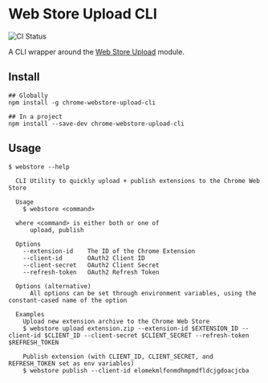 # Web Store Upload CLI

![CI Status](https://travis-ci.org/DrewML/chrome-webstore-upload-cli.svg)

A CLI wrapper around the [Web Store Upload](https://github.com/DrewML/chrome-webstore-upload) module.

## Install

```shell
## Globally
npm install -g chrome-webstore-upload-cli

## In a project
npm install --save-dev chrome-webstore-upload-cli
```

## Usage

```
$ webstore --help

  CLI Utility to quickly upload + publish extensions to the Chrome Web Store

  Usage
    $ webstore <command>

  where <command> is either both or one of
      upload, publish

  Options
    --extension-id    The ID of the Chrome Extension
    --client-id       OAuth2 Client ID
    --client-secret   OAuth2 Client Secret
    --refresh-token   OAuth2 Refresh Token

  Options (alternative)
      All options can be set through environment variables, using the constant-cased name of the option

  Examples
    Upload new extension archive to the Chrome Web Store
    $ webstore upload extension.zip --extension-id $EXTENSION_ID --client-id $CLIENT_ID --client-secret $CLIENT_SECRET --refresh-token $REFRESH_TOKEN

    Publish extension (with CLIENT_ID, CLIENT_SECRET, and REFRESH_TOKEN set as env variables)
    $ webstore publish --client-id elomekmlfonmdhmpmdfldcjgdoacjcba
```
